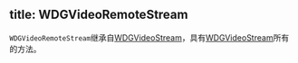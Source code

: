title: WDGVideoRemoteStream
---

`WDGVideoRemoteStream`继承自[WDGVideoStream](../Classes/WDGVideoStream.html)，具有[WDGVideoStream](../Classes/WDGVideoStream.html)所有的方法。
